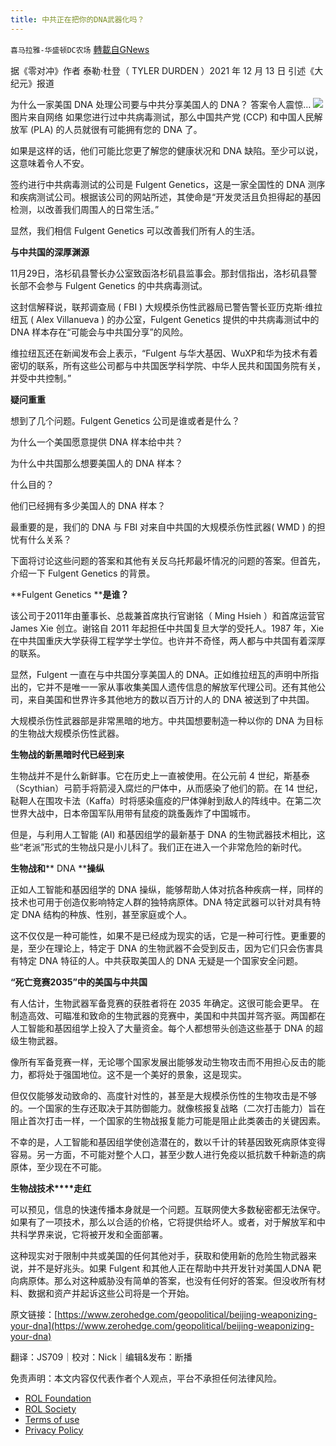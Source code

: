 ```yaml
---
title: 中共正在把你的DNA武器化吗？
---
```

`喜马拉雅-华盛顿DC农场` [轉載自GNews](https://gnews.org/zh-hans/1755802/)

据《零对冲》作者 泰勒·杜登（ TYLER DURDEN ）2021 年 12 月 13 日 引述《大纪元》报道

为什么一家美国 DNA 处理公司要与中共分享美国人的 DNA？ 答案令人震惊…
![](https://assets.gnews.org/wp-content/uploads/2021/12/image001-4.jpg)图片来自网络
如果您进行过中共病毒测试，那么中国共产党 (CCP) 和中国人民解放军 (PLA) 的人员就很有可能拥有您的 DNA 了。

如果是这样的话，他们可能比您更了解您的健康状况和 DNA 缺陷。至少可以说，这意味着令人不安。

签约进行中共病毒测试的公司是 Fulgent Genetics，这是一家全国性的 DNA 测序和疾病测试公司。根据该公司的网站所述，其使命是“开发灵活且负担得起的基因检测，以改善我们周围人的日常生活。”

显然，我们相信 Fulgent Genetics 可以改善我们所有人的生活。

**与中共国的深厚渊源**

11月29日，洛杉矶县警长办公室致函洛杉矶县监事会。那封信指出，洛杉矶县警长部不会参与 Fulgent Genetics 的中共病毒测试。

这封信解释说，联邦调查局 ( FBI ) 大规模杀伤性武器局已警告警长亚历克斯·维拉纽瓦 ( Alex Villanueva ) 的办公室，Fulgent Genetics 提供的中共病毒测试中的 DNA 样本存在“可能会与中共国分享”的风险。

维拉纽瓦还在新闻发布会上表示，“Fulgent 与华大基因、WuXP和华为技术有着密切的联系，所有这些公司都与中共国医学科学院、中华人民共和国国务院有关，并受中共控制。”

**疑问重重**

想到了几个问题。Fulgent Genetics 公司是谁或者是什么？

为什么一个美国愿意提供 DNA 样本给中共？

为什么中共国那么想要美国人的 DNA 样本？

什么目的？

他们已经拥有多少美国人的 DNA 样本？

最重要的是，我们的 DNA 与 FBI 对来自中共国的大规模杀伤性武器( WMD ) 的担忧有什么关系？

下面将讨论这些问题的答案和其他有关反乌托邦最坏情况的问题的答案。但首先，介绍一下 Fulgent Genetics 的背景。

**Fulgent Genetics ****是谁？**

该公司于2011年由董事长、总裁兼首席执行官谢铭（ Ming Hsieh ）和首席运营官 James Xie 创立。谢铭自 2011 年起担任中共国复旦大学的受托人。1987 年，Xie 在中共国重庆大学获得工程学学士学位。也许并不奇怪，两人都与中共国有着深厚的联系。

显然，Fulgent 一直在与中共国分享美国人的 DNA。正如维拉纽瓦的声明中所指出的，它并不是唯一一家从事收集美国人遗传信息的解放军代理公司。还有其他公司，来自美国和世界许多其他地方的数以百万计的人的 DNA 被送到了中共国。

大规模杀伤性武器部是非常黑暗的地方。中共国想要制造一种以你的 DNA 为目标的生物战大规模杀伤性武器。

**生物战的新黑暗时代已经到来**

生物战并不是什么新鲜事。它在历史上一直被使用。在公元前 4 世纪，斯基泰（Scythian）弓箭手将箭浸入腐烂的尸体中，从而感染了他们的箭。在 14 世纪，鞑靼人在围攻卡法（Kaffa）时将感染瘟疫的尸体弹射到敌人的阵线中。在第二次世界大战中，日本帝国军队用带有鼠疫的跳蚤轰炸了中国城市。

但是，与利用人工智能 (AI) 和基因组学的最新基于 DNA 的生物武器技术相比，这些“老派”形式的生物战只是小儿科了。我们正在进入一个非常危险的新时代。

**生物战和**** DNA ****操纵**

正如人工智能和基因组学的 DNA 操纵，能够帮助人体对抗各种疾病一样，同样的技术也可用于创造仅影响特定人群的独特病原体。DNA 特定武器可以针对具有特定 DNA 结构的种族、性别，甚至家庭或个人。

这不仅仅是一种可能性，如果不是已经成为现实的话，它是一种可行性。更重要的是，至少在理论上，特定于 DNA 的生物武器不会受到反击，因为它们只会伤害具有特定 DNA 特征的人。中共获取美国人的 DNA 无疑是一个国家安全问题。

**“****死亡竞赛****2035”****中****的美国与中共国**

有人估计，生物武器军备竞赛的获胜者将在 2035 年确定。这很可能会更早。 在制造高效、可瞄准和致命的生物武器的竞赛中，美国和中共国并驾齐驱。两国都在人工智能和基因组学上投入了大量资金。每个人都想带头创造这些基于 DNA 的超级生物武器。

像所有军备竞赛一样，无论哪个国家发展出能够发动生物攻击而不用担心反击的能力，都将处于强国地位。这不是一个美好的景象，这是现实。

但仅仅能够发动致命的、高度针对性的，甚至是大规模杀伤性的生物攻击是不够的。一个国家的生存还取决于其防御能力。就像核报复战略（二次打击能力）旨在阻止首次打击一样，一个国家的生物战报复能力可能是阻止此类袭击的关键因素。

不幸的是，人工智能和基因组学使创造潜在的，数以千计的转基因致死病原体变得容易。另一方面，不可能对整个人口，甚至少数人进行免疫以抵抗数千种新造的病原体，至少现在不可能。

**生物战技术****走红**

可以预见，信息的快速传播本身就是一个问题。互联网使大多数秘密都无法保守。如果有了一项技术，那么以合适的价格，它将提供给坏人。或者，对于解放军和中共科学界来说，它将被开发和全面部署。

这种现实对于限制中共或美国的任何其他对手，获取和使用新的危险生物武器来说，并不是好兆头。如果 Fulgent 和其他人正在帮助中共开发针对美国人DNA 靶向病原体。那么对这种威胁没有简单的答案，也没有任何好的答案。但没收所有材料、数据和资产并起诉这些公司将是一个开始。

原文链接：[https://www.zerohedge.com/geopolitical/beijing-weaponizing-your-dna](https://www.zerohedge.com/geopolitical/beijing-weaponizing-your-dna)

翻译：JS709｜校对：Nick｜编辑&发布：断播

 

免责声明：本文内容仅代表作者个人观点，平台不承担任何法律风险。

- [ROL Foundation](https://rolfoundation.org/)
- [ROL Society](https://rolsociety.org/)
- [Terms of use](https://gnews.org/terms-of-use-3/)
- [Privacy Policy](https://gnews.org/privacy-policy/)
